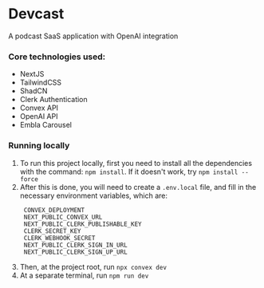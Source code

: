 # Devcast

A podcast SaaS application with OpenAI integration

### Core technologies used:
- NextJS
- TailwindCSS
- ShadCN
- Clerk Authentication
- Convex API
- OpenAI API
- Embla Carousel

### Running locally
1. To run this project locally, first you need to install all the dependencies with the command: `npm install`. If it doesn't work, try `npm install --force`
2. After this is done, you will need to create a `.env.local` file, and fill in the necessary environment variables, which are:
   ```
    CONVEX_DEPLOYMENT
    NEXT_PUBLIC_CONVEX_URL
    NEXT_PUBLIC_CLERK_PUBLISHABLE_KEY
    CLERK_SECRET_KEY
    CLERK_WEBHOOK_SECRET
    NEXT_PUBLIC_CLERK_SIGN_IN_URL
    NEXT_PUBLIC_CLERK_SIGN_UP_URL
   ```
3. Then, at the project root, run `npx convex dev`
4. At a separate terminal, run `npm run dev`

